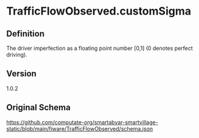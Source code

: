 # TrafficFlowObserved.customSigma

## Definition
The driver imperfection as a floating point number [0,1] (0 denotes perfect driving). 

## Version
1.0.2

## Original Schema
https://github.com/computate-org/smartabyar-smartvillage-static/blob/main/fiware/TrafficFlowObserved/schema.json
